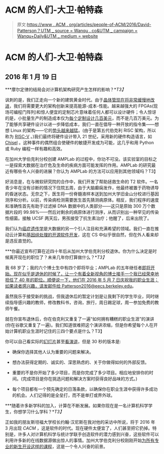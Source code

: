 # ACM 的人们-大卫·帕特森

> 原文:[https://www . ACM . org/articles/people-of-ACM/2016/David-Patterson？UTM _ source = Wanqu . co&UTM _ campaign = Wanqu+Daily&UTM _ medium = website](https://www.acm.org/articles/people-of-acm/2016/david-patterson?utm_source=wanqu.co&utm_campaign=Wanqu+Daily&utm_medium=website)

# ACM 的人们-大卫·帕特森

## 2016 年 1 月 19 日

***摩尔定律的结局会对计算机架构研究产生怎样的影响？**T3】*

讽刺的是，我们正走向一个新的建筑黄金时代。由于[晶体管现在将非常缓慢地改进](https://aspire.eecs.berkeley.edu/2015/05/moores-law-b-1965-d-2015/)，我们将需要更大的架构创新来提高能源-成本-性能。越来越强大的 FPGAs(现场可编程门阵列)和惊人便宜的定制芯片意味着任何人都可以设计硬件；令人惊讶的是，小批量生产的制造成本仅为[每个定制设计几百美元](http://www.eetimes.com/author.asp?section_id=36&doc_id=1327291)，而不是几百万美元。为了能够共享硬件设计以进一步降低成本，我们一直在倡导一种开放的指令集——想想 Linux 的架构——它的[势头越来越猛](http://www.eetimes.com/document.asp?doc_id=1328620)。(由于是第五代伯克利 RISC 架构，所以称为 [RISC-V](https://en.wikipedia.org/wiki/RISC-V) 。)我们最终将硬件设计带入 21 世纪，采用新的硬件构造语言，如 [Chisel](https://chisel.eecs.berkeley.edu/) 。这种事件的偶然组合使硬件的敏捷开发成为可能，这几乎和用 Python 或 Ruby 编程一样有趣和高效。

在加州大学伯克利分校创建 AMPLab 的过程中，你功不可没。该实验室的目标之一是探索大数据在治疗危及生命的疾病方面可能发挥的作用。AMPLab 的研究最近有哪些令人兴奋的进展？你认为 AMPLab 的方法可以应用到其他领域吗？T3】

好消息是，在与微软研究院的合作中，我们开发了帮助拯救生命的 T2 软件。一名青少年在没有诊断的情况下住院五周，由于大脑癫痫发作，他最终被置于药物诱导的昏迷状态。无奈之下，医生将一份脊髓液样本送到加州大学旧金山分校进行基因测序和分析。以前，传染病检测需要医生首先猜测病原体。相反，我们程序的速度和准确性首先有助于过滤掉 DNA 数据中的人类部分——这只是原始 300 万个数据片段的 99.98%——然后对剩余的病原体进行测序，从而识别出一种罕见的传染性细菌。接触 UCSF 两天后，男孩接受了抗生素治疗；他醒了，后来出院了。

我们认为[癌症遗传学](http://www.nytimes.com/2011/12/06/science/david-patterson-enlist-computer-scientists-in-cancer-fight.html?_r=0&mtrref=undefined&gwh=0A3B4B0046FE02BBC612964F9DB82A77&gwt=pay)是大数据的另一个引人注目和充满希望的领域。我们一直在推动云计算和[基因组处理的开源软件开发](https://amplab.cs.berkeley.edu/projects/dna-processing-pipeline/)，这在 CS 中似乎很自然，但在外人看来却是违反直觉的。

***你最近宣布打算在近四十年后从加州大学伯克利分校退休。你为什么决定是时候离开现在的职位了？未来几年你打算做什么？**T3】*

我 68 岁了；我的六个博士生中有四个即将毕业；AMPLab 的五年继任者[即将开始。现在似乎是退休的时候了，让一个有着全新视角的博士接手一个我已经荣幸地担任了 40 年的职位。顺便说一下，他们在 2016 年 5 月 7 日庆祝我的职业生涯；如果读者感兴趣，请发邮件给 Patterson2016@eecs.berkeley.edu](http://cacm.acm.org/magazines/2014/3/172507-how-to-build-a-bad-research-center/fulltext)。

虽然我乐于接受新的挑战，但我退休后的暂定计划是让我剩下的学生毕业，同时继续指导感兴趣的教师，修改教科书，咨询，旅行，周日踢足球，周一参加免费的教师午餐。

就在你宣布退休后，你在伯克利又重复了一遍“如何拥有糟糕的职业生涯”的演讲(你在谷歌又重复了一遍)。我们知道很难把这个演讲浓缩，但是你希望每个人在开始计算机职业生涯时记住的三四个要点是什么？T3】

你可以自己看实际的[幻灯片](https://goo.gl/v5QIcL)甚至[看演讲](https://youtu.be/Pbdo-ozuOug)，但是 30 秒的版本是:

*   确保你选择其他人认为重要的问题来解决。

*   想办法获得定期的、诚实的、深思熟虑的、关于你做得如何的外部反馈。

*   重要的不是你开始了多少项目，而是你完成了多少项目。相应地安排你的时间。(完成项目是你在挑选问题和解决方案时获得良好品味的方式。)

*   每个项目都有一个预先确定的日落条款，以确保你在职业生涯中获得许多成功的机会。人们记得的是全垒打，而不是单打或界外球。

***随着许多新学科的加入，计算在不断发展。如果你现在是一名计算机科学学生，你想学习什么学科？**T3】*

正如我的朋友斯坦福大学校长约翰·汉尼斯在我对他的采访中所说，将于 2016 年 3 月出现 *CACM* ，这是软件的时代。现在硬件太便宜了，人们甚至把它扔掉。特别是，许多人对计算机科学与统计学联手创造软件的潜力感到兴奋，这些软件可以利用许多新的在线数据源做出惊人的事情。加州大学伯克利分校刚刚开始[为所有专业的新生开设这样的课程](http://guide.berkeley.edu/search/?P=COMPSCI+C8)，这是一个令人兴奋的前景。